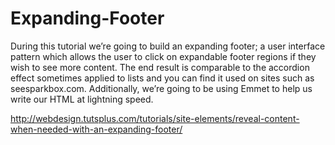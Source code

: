 Expanding-Footer
================

During this tutorial we’re going to build an expanding footer; a user interface pattern which allows the user to click on expandable footer regions if they wish to see more content. The end result is comparable to the accordion effect sometimes applied to lists and you can find it used on sites such as seesparkbox.com.
Additionally, we’re going to be using Emmet to help us write our HTML at lightning speed.

http://webdesign.tutsplus.com/tutorials/site-elements/reveal-content-when-needed-with-an-expanding-footer/
